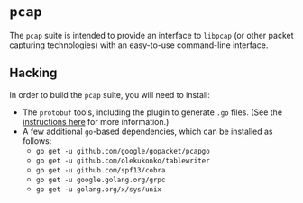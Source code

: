 # `pcap`

The `pcap` suite is intended to provide an interface to `libpcap` (or other
packet capturing technologies) with an easy-to-use command-line interface.

## Hacking

In order to build the `pcap` suite, you will need to install:

* The `protobuf` tools, including the plugin to generate `.go` files.
  (See the [instructions here](https://github.com/golang/protobuf) for more
  information.)
* A few additional `go`-based dependencies, which can be installed as follows:
  * `go get -u github.com/google/gopacket/pcapgo`
  * `go get -u github.com/olekukonko/tablewriter`
  * `go get -u github.com/spf13/cobra`
  * `go get -u google.golang.org/grpc`
  * `go get -u golang.org/x/sys/unix`

